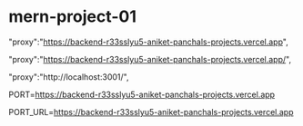 # mern-project-01


  "proxy":"https://backend-r33sslyu5-aniket-panchals-projects.vercel.app",



  "proxy":"https://backend-r33sslyu5-aniket-panchals-projects.vercel.app/",

"proxy":"http://localhost:3001/",

PORT=https://backend-r33sslyu5-aniket-panchals-projects.vercel.app


PORT_URL=https://backend-r33sslyu5-aniket-panchals-projects.vercel.app

